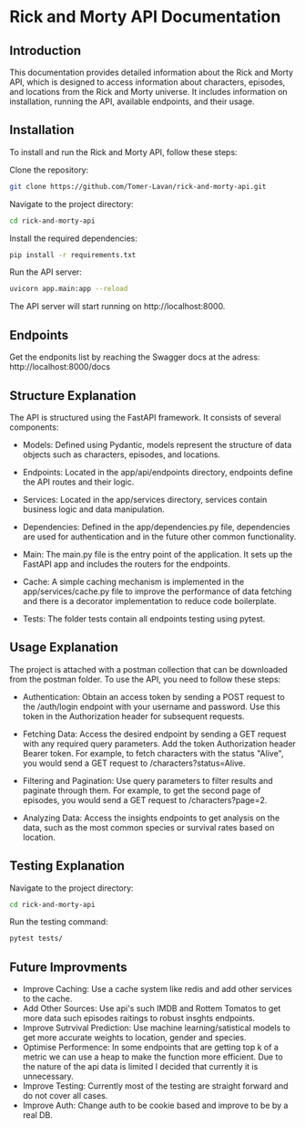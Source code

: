 
# Rick and Morty API Documentation

## Introduction
This documentation provides detailed information about the Rick and Morty API, which is designed to access information about characters, episodes, and locations from the Rick and Morty universe. It includes information on installation, running the API, available endpoints, and their usage.

## Installation
To install and run the Rick and Morty API, follow these steps:

Clone the repository:
```bash
git clone https://github.com/Tomer-Lavan/rick-and-morty-api.git
```

Navigate to the project directory:
```bash
cd rick-and-morty-api
```
Install the required dependencies:
```bash
pip install -r requirements.txt
```

Run the API server:
```bash
uvicorn app.main:app --reload
```

The API server will start running on http://localhost:8000.

## Endpoints

Get the endponits list by reaching the Swagger docs at the adress:
http://localhost:8000/docs

## Structure Explanation
The API is structured using the FastAPI framework. It consists of several components:

- Models: Defined using Pydantic, models represent the structure of data objects such as characters, episodes, and locations.

- Endpoints: Located in the app/api/endpoints directory, endpoints define the API routes and their logic.

- Services: Located in the app/services directory, services contain business logic and data manipulation.

- Dependencies: Defined in the app/dependencies.py file, dependencies are used for authentication and in the future other common functionality.

- Main: The main.py file is the entry point of the application. It sets up the FastAPI app and includes the routers for the endpoints.

- Cache: A simple caching mechanism is implemented in the app/services/cache.py file to improve the performance of data fetching and there is a decorator implementation to reduce code boilerplate.

- Tests: The folder tests contain all endpoints testing using pytest.

## Usage Explanation
The project is attached with a postman collection that can be downloaded from the postman folder. To use the API, you need to follow these steps:

- Authentication: Obtain an access token by sending a POST request to the /auth/login endpoint with your username and password. Use this token in the Authorization header for subsequent requests.

- Fetching Data: Access the desired endpoint by sending a GET request with any required query parameters. Add the token Authorization header Bearer token. For example, to fetch characters with the status "Alive", you would send a GET request to /characters?status=Alive.

- Filtering and Pagination: Use query parameters to filter results and paginate through them. For example, to get the second page of episodes, you would send a GET request to /characters?page=2.

- Analyzing Data: Access the insights endpoints to get analysis on the data, such as the most common species or survival rates based on location.

## Testing Explanation
Navigate to the project directory:
```bash
cd rick-and-morty-api
```

Run the testing command:
```bash
pytest tests/
```

## Future Improvments
- Improve Caching: Use a cache system like redis and add other services to the cache.
- Add Other Sources: Use api's such IMDB and Rottem Tomatos to get more data such episodes raitings to robust insghts endpoints.
- Improve Sutrvival Prediction: Use machine learning/satistical models to get more accurate weights to location, gender and species.
- Optimise Performence: In some endpoints that are getting top k of a metric we can use a heap to make the function more efficient.
                        Due to the nature of the api data is limited I decided that currently it is unnecessary.
- Improve Testing: Currently most of the testing are straight forward and do not cover all cases.
- Improve Auth: Change auth to be cookie based and improve to be by a real DB.